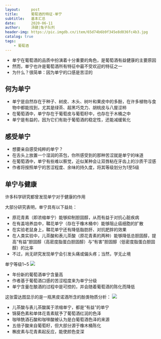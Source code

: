 ```yaml
---
layout:     post
title:      葡萄酒的特征-单宁
subtitle:   基本汇总
date:       2020-06-11
author:     汤键|兔子队列
header-img: https://pic.imgdb.cn/item/65d74b6b9f345e8d036fc4b3.jpg
catalog: true
tags:
    - 葡萄酒
---
```


- 单宁在葡萄酒的品质中扮演着十分重要的角色，是葡萄酒有益健康的主要原因
- 然而，单宁也许是葡萄酒所有特征中最不受欢迎的特征之一
- 为什么？很简单：因为单宁的口感是苦涩的

## 何为单宁
- 单宁是自然存在于种子、树皮、木头、树叶和果皮中的多酚，在许多植物与食物中都能找到，尤其是绿茶、超黑巧克力、胡桃皮与八屋涩柿
- 在葡萄酒中，单宁存在于葡萄皮与葡萄籽中，也存在于木桶之中
- 单宁是有益的，因为它们有助于葡萄酒的稳定性，还能减缓氧化

## 感受单宁
- 想要亲自感受纯粹的单宁？
- 在舌头上放置一个湿润的茶包，你所感受到的那种苦涩就是单宁的味道
- 在葡萄酒中，单宁有些难以察觉，近似某种会让双唇粘在牙齿上的沙质干涩感
- 作者将按照单宁的苦涩程度、余味的持久度，将其等级划分为1至5级

## 单宁与健康
许多科学研究都曾发现单宁对于健康的作用

大部分研究表明，单宁具有以下益处：
- 原花青素（即浓缩单宁）能够抑制胆固醇，从而有益于对抗心脏疾病
- 在有盖培养皿中，鞣花单宁（存在于橡木桶中）能够阻止癌细胞的扩散
- 在实验老鼠身上，鞣花单宁还有降低脂肪肝、对抗肥胖的效果
- 在人类实验中，儿茶酸和表儿茶酸（原花青素的两种）能够降低总胆固醇，提高“有益”胆固醇（高密度脂蛋白胆固醇）与“有害”胆固醇（低密度脂蛋白胆固醇）的比率
- 不过，尚无研究发现单宁会引发头痛或偏头疼；当然，学无止境

单宁等级1~5
![](https://pic.imgdb.cn/item/65d740859f345e8d0342cc3e.png)
- 年份新的葡萄酒单宁含量高
- 作者基于葡萄酒口感的苦涩程度来为单宁分级
- 单宁含量在酿酒的过程中是可控的，并会随着葡萄酒的陈化而降低

这张雷达图显示的是一瓶黑皮诺酒所含的酚类物质分析：
![](https://pic.imgdb.cn/item/65d740859f345e8d0342cce3.png)
- 儿茶酸与表儿茶酸属于浓缩单宁，都是“有益”的单宁
- 锦葵色素和单体花青素赋予了葡萄酒红润的色泽
- 咖啡酰酒石酸和咖啡酸被认为是白葡萄酒色泽的来源
- 五倍子酸来自葡萄籽，但大部分源于橡木桶陈化
- 槲皮素与花青素起反应，能使颜色变深

